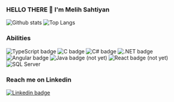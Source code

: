 ### HELLO THERE 👋 I'm Melih Sahtiyan 
![Github stats](https://github-readme-stats.vercel.app/api?username=melihsahtiyan&theme=radical&show_icons=true&count_private=true) ![Top Langs](https://github-readme-stats.vercel.app/api/top-langs/?username=melihsahtiyan&layout=compact&theme=dark)

### Abilities
![TypeScript badge](https://img.shields.io/badge/TypeScript-007ACC?style=for-the-badge&logo=typescript&logoColor=black) ![C badge](https://img.shields.io/badge/C-00599C?style=for-the-badge&logo=c&logoColor=dark) ![C# badge](https://img.shields.io/badge/C%23-239120?style=for-the-badge&logo=c-sharp&logoColor=white) ![.NET badge](https://img.shields.io/badge/.NET-5C2D91?style=for-the-badge&logo=.net&logoColor=black) ![Angular badge](https://img.shields.io/badge/Angular-DD0031?style=for-the-badge&logo=angular&logoColor=black) ![Java badge](https://img.shields.io/badge/Java-ED8B00?style=for-the-badge&logo=java&logoColor=black) (not yet) ![React badge](https://img.shields.io/badge/React-20232A?style=for-the-badge&logo=react&logoColor=61DAFB) (not yet) ![SQL Server](https://img.shields.io/badge/Microsoft_SQL_Server-CC2927?style=for-the-badge&logo=microsoft-sql-server&logoColor=white) 

### Reach me on Linkedin

[![Linkedin badge]( 	https://img.shields.io/badge/LinkedIn-0077B5?style=for-the-badge&logo=linkedin&logoColor=white)](https://www.linkedin.com/in/melihsahtiyan/)
